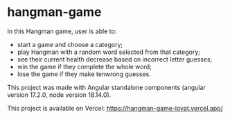 # hangman-game
In this Hangman game, user is able to:

- start a game and choose a category;
- play Hangman with a random word selected from that category;
- see their current health decrease based on incorrect letter guesses;
- win the game if they complete the whole word;
- lose the game if they make tenwrong guesses.

This project was made with Angular standalone components (angular version 17.2.0, node version 18.14.0).

This project is available on Vercel: https://hangman-game-lovat.vercel.app/
